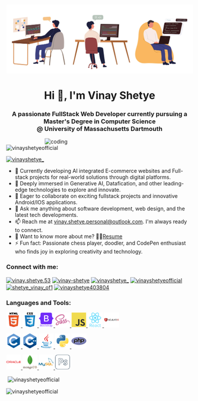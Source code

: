 ![Vinay Shetye Banner](https://github.com/VinayShetyeOfficial/Vinay-Shetye/blob/main/banner.jpg)

<h1 align="center">Hi 👋, I'm Vinay Shetye</h1>
<h3 align="center">A passionate FullStack Web Developer currently pursuing a Master's Degree in Computer Science <br>@ University of Massachusetts Dartmouth</h3>

<img class="profile-image" src="https://user-images.githubusercontent.com/55389276/140866485-8fb1c876-9a8f-4d6a-98dc-08c4981eaf70.gif" alt="coding" width="400" align="right">

<p align="left"> <img src="https://komarev.com/ghpvc/?username=vinayshetyeofficial&label=Profile%20views&color=0e75b6&style=flat" alt="vinayshetyeofficial" /> </p>

<p align="left"> <a href="https://twitter.com/vinayshetye_" target="blank"><img src="https://img.shields.io/twitter/follow/vinayshetye_?logo=twitter&style=for-the-badge" alt="vinayshetye_" /></a> </p>

- 🔭 Currently developing AI integrated E-commerce websites and Full-stack projects for real-world solutions through digital platforms.
- 🌱 Deeply immersed in Generative AI, Datafication, and other leading-edge technologies to explore and innovate.
- 👯 Eager to collaborate on exciting fullstack projects and innovative Android/IOS applications.
- 💬 Ask me anything about software development, web design, and the latest tech developments.
- 📫 Reach me at vinay.shetye.personal@outlook.com. I'm always ready to connect.
- 📄 Want to know more about me? 🧐📄[Resume](https://drive.google.com/file/d/1m7kHOigKcyL0oZkcJ0SUnhT5rOh_2kO2/view?usp=sharing)
- ⚡ Fun fact: Passionate chess player, doodler, and CodePen enthusiast who finds joy in exploring creativity and technology.

<h3 align="left">Connect with me:</h3>
<p align="left">
<a href="https://fb.com/vinay.shetye.53" target="blank"><img align="center" src="https://raw.githubusercontent.com/rahuldkjain/github-profile-readme-generator/master/src/images/icons/Social/facebook.svg" alt="vinay.shetye.53" height="30" width="40" /></a>
<a href="https://linkedin.com/in/vinay-shetye" target="blank"><img align="center" src="https://raw.githubusercontent.com/rahuldkjain/github-profile-readme-generator/master/src/images/icons/Social/linked-in-alt.svg" alt="vinay-shetye" height="30" width="40" /></a>
<a href="https://twitter.com/vinayshetye_" target="blank"><img align="center" src="https://raw.githubusercontent.com/rahuldkjain/github-profile-readme-generator/master/src/images/icons/Social/twitter.svg" alt="vinayshetye_" height="30" width="40" /></a>
<a href="https://www.leetcode.com/vinayshetyeofficial" target="blank"><img align="center" src="https://raw.githubusercontent.com/rahuldkjain/github-profile-readme-generator/master/src/images/icons/Social/leet-code.svg" alt="vinayshetyeofficial" height="30" width="40" /></a>
<a href="https://www.hackerrank.com/shetye_vinay_of1" target="blank"><img align="center" src="https://raw.githubusercontent.com/rahuldkjain/github-profile-readme-generator/master/src/images/icons/Social/hackerrank.svg" alt="shetye_vinay_of1" height="30" width="40" /></a>
<a href="https://codepen.io/vinayshetye403804" target="blank"><img align="center" src="https://raw.githubusercontent.com/rahuldkjain/github-profile-readme-generator/master/src/images/icons/Social/codepen.svg" alt="vinayshetye403804" height="30" width="40" /></a>
</p>

<h3 align="left">Languages and Tools:</h3>
<p align="left"> 
<a href="https://www.w3.org/html/" target="_blank" rel="noreferrer"> <img src="https://raw.githubusercontent.com/devicons/devicon/master/icons/html5/html5-original-wordmark.svg" alt="html5" width="40" height="40"/> </a>
</a> <a href="https://www.w3schools.com/css/" target="_blank" rel="noreferrer"> <img src="https://raw.githubusercontent.com/devicons/devicon/master/icons/css3/css3-original-wordmark.svg" alt="css3" width="40" height="40"/> </a>
<a href="https://getbootstrap.com" target="_blank" rel="noreferrer"> <img src="https://raw.githubusercontent.com/devicons/devicon/master/icons/bootstrap/bootstrap-plain-wordmark.svg" alt="bootstrap" width="40" height="40"/> </a>
</a> <a href="https://sass-lang.com" target="_blank" rel="noreferrer"> <img src="https://raw.githubusercontent.com/devicons/devicon/master/icons/sass/sass-original.svg" alt="sass" width="40" height="40"/> </a>
<a href="https://developer.mozilla.org/en-US/docs/Web/JavaScript" target="_blank" rel="noreferrer"> <img src="https://raw.githubusercontent.com/devicons/devicon/master/icons/javascript/javascript-original.svg" alt="javascript" width="40" height="40"/> </a>
<a href="https://reactjs.org/" target="_blank" rel="noreferrer"> <img src="https://raw.githubusercontent.com/devicons/devicon/master/icons/react/react-original-wordmark.svg" alt="react" width="40" height="40"/> </a>
<a href="https://angular.io" target="_blank" rel="noreferrer"> <img src="https://raw.githubusercontent.com/devicons/devicon/master/icons/angularjs/angularjs-original-wordmark.svg" alt="angularjs" width="40" height="40"/> </a> 
<p>
<p align="left">
<a href="https://www.cprogramming.com/" target="_blank" rel="noreferrer"> <img src="https://raw.githubusercontent.com/devicons/devicon/master/icons/c/c-original.svg" alt="c" width="40" height="40"/> </a> 
<a href="https://www.w3schools.com/cpp/" target="_blank" rel="noreferrer"> <img src="https://raw.githubusercontent.com/devicons/devicon/master/icons/cplusplus/cplusplus-original.svg" alt="cplusplus" width="40" height="40"/> </a>
<a href="https://www.java.com" target="_blank" rel="noreferrer"> <img src="https://raw.githubusercontent.com/devicons/devicon/master/icons/java/java-original.svg" alt="java" width="40" height="40"/> </a> 
<a href="https://www.python.org" target="_blank" rel="noreferrer"> <img src="https://raw.githubusercontent.com/devicons/devicon/master/icons/python/python-original.svg" alt="python" width="40" height="40"/> </a> 
<a href="https://www.php.net" target="_blank" rel="noreferrer"> <img src="https://raw.githubusercontent.com/devicons/devicon/master/icons/php/php-original.svg" alt="php" width="40" height="40"/> </a> 
</p>
<p align="left">
<a href="https://www.oracle.com/" target="_blank" rel="noreferrer"> <img src="https://raw.githubusercontent.com/devicons/devicon/master/icons/oracle/oracle-original.svg" alt="oracle" width="40" height="40"/> </a>
<a href="https://www.mongodb.com/" target="_blank" rel="noreferrer"> <img src="https://raw.githubusercontent.com/devicons/devicon/master/icons/mongodb/mongodb-original-wordmark.svg" alt="mongodb" width="40" height="40"/> </a> 
<a href="https://www.mysql.com/" target="_blank" rel="noreferrer"> <img src="https://raw.githubusercontent.com/devicons/devicon/master/icons/mysql/mysql-original-wordmark.svg" alt="mysql" width="40" height="40"/> </a>
<a href="https://www.photoshop.com/en" target="_blank" rel="noreferrer"> <img src="https://raw.githubusercontent.com/devicons/devicon/master/icons/photoshop/photoshop-line.svg" alt="photoshop" width="40" height="40"/> </a> 
</p>

<p>&nbsp;<img align="center" src="https://github-readme-stats.vercel.app/api?username=vinayshetyeofficial&show_icons=true&locale=en" alt="vinayshetyeofficial" /></p>

<p><img align="center" src="https://github-readme-streak-stats.herokuapp.com/?user=vinayshetyeofficial&" alt="vinayshetyeofficial" /></p>
